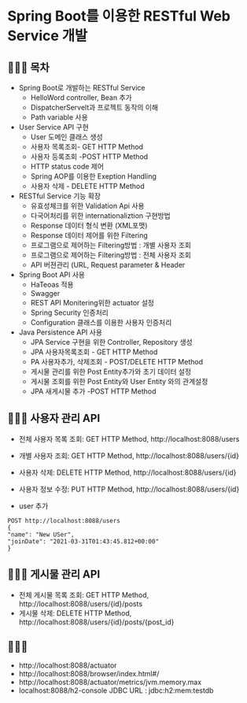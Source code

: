 # Spring Boot를 이용한 RESTful Web Service 개발

## 👩🏻‍💻 목차
- Spring Boot로 개발하는 RESTful Service
  - HelloWord controller, Bean 추가
  - DispatcherServelt과 프로젝트 동작의 이해
  - Path variable 사용
- User Service API 구현
  - User 도메인 클래스 생성
  - 사용자 목록조회- GET HTTP Method
  - 사용자 등록조회 -POST HTTP Method
  - HTTP status code 제어
  - Spring AOP를 이용한 Exeption Handling
  - 사용자 삭제 - DELETE HTTP Method
- RESTful Service 기능 확장
  - 유효성체크를 위한 Validation Api 사용
  - 다국어처리를 위한 internationaliztion 구현방법
  - Response 데이터 형식 변환 (XML포맷)
  - Response 데이터 제어를 위한 Filtering
  - 프로그램으로 제어하는 Filtering방법 : 개별 사용자 조회
  - 프로그램으로 제어하는 Filtering방법 : 전체 사용자 조회
  - API 버젼관리 (URL, Request parameter & Header
- Spring Boot API 사용
  - HaTeoas 적용
  - Swagger
  - REST API Monitering위한 actuator 설정
  - Spring Security 인증처리
  - Configuration 클래스를 이용한 사용자 인증처리
- Java Persistence API 사용
  - JPA Service 구현을 위한 Controller, Repository 생성
  - JPA 사용자목록조회 - GET HTTP Method
  - PA 사용자추가, 삭제조회 - POST/DELETE HTTP Method
  - 게시물 관리를 위한 Post Entity추가와 초기 데이터 설정
  - 게시물 조회를 위한 Post Entity와 User Entity 와의 관계설정
  - JPA 새게시물 추가 -POST HTTP Method

## 👩🏻‍💻 사용자 관리 API
-  전체 사용자 목록 조회: GET HTTP Method, http://localhost:8088/users
-  개별 사용자 조회: GET HTTP Method, http://localhost:8088/users/{id}
-  사용자 삭제: DELETE HTTP Method, http://localhost:8088/users/{id}
-  사용자 정보 수정: PUT HTTP Method, http://localhost:8088/users/{id}


- user 추가
```
POST http://localhost:8088/users
{
"name": "New USer",
"joinDate": "2021-03-31T01:43:45.812+00:00"
}
```


## 👩🏻‍💻 게시물 관리 API
-  전체 게시물 목록 조회: GET HTTP Method, http://localhost:8088/users/{id}/posts
-  게시물 삭제: DELETE HTTP Method, http://localhost:8088/users/{id}/posts/{post_id}

## 👩🏻‍💻
- http://localhost:8088/actuator
- http://localhost:8088/browser/index.html#/
- http://localhost:8088/actuator/metrics/jvm.memory.max
- localhost:8088/h2-console  JDBC URL : jdbc:h2:mem:testdb
